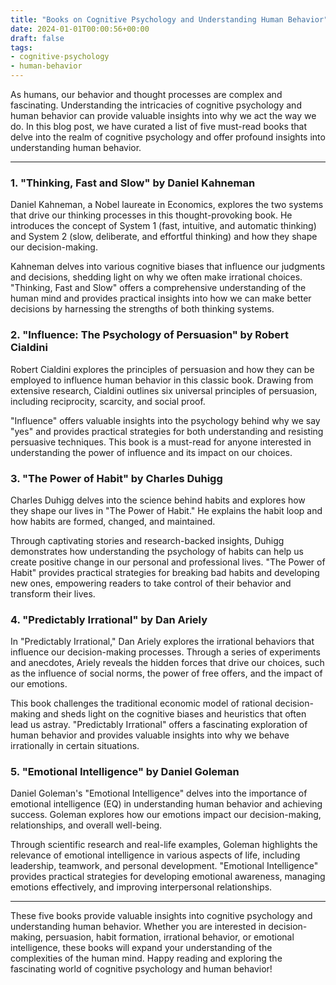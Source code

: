 ```yaml
---
title: "Books on Cognitive Psychology and Understanding Human Behavior"
date: 2024-01-01T00:00:56+00:00
draft: false
tags: 
- cognitive-psychology
- human-behavior
---
```


As humans, our behavior and thought processes are complex and fascinating. Understanding the intricacies of cognitive psychology and human behavior can provide valuable insights into why we act the way we do. In this blog post, we have curated a list of five must-read books that delve into the realm of cognitive psychology and offer profound insights into understanding human behavior.

---

### 1. "Thinking, Fast and Slow" by Daniel Kahneman

Daniel Kahneman, a Nobel laureate in Economics, explores the two systems that drive our thinking processes in this thought-provoking book. He introduces the concept of System 1 (fast, intuitive, and automatic thinking) and System 2 (slow, deliberate, and effortful thinking) and how they shape our decision-making.

Kahneman delves into various cognitive biases that influence our judgments and decisions, shedding light on why we often make irrational choices. "Thinking, Fast and Slow" offers a comprehensive understanding of the human mind and provides practical insights into how we can make better decisions by harnessing the strengths of both thinking systems.

### 2. "Influence: The Psychology of Persuasion" by Robert Cialdini

Robert Cialdini explores the principles of persuasion and how they can be employed to influence human behavior in this classic book. Drawing from extensive research, Cialdini outlines six universal principles of persuasion, including reciprocity, scarcity, and social proof.

"Influence" offers valuable insights into the psychology behind why we say "yes" and provides practical strategies for both understanding and resisting persuasive techniques. This book is a must-read for anyone interested in understanding the power of influence and its impact on our choices.

### 3. "The Power of Habit" by Charles Duhigg

Charles Duhigg delves into the science behind habits and explores how they shape our lives in "The Power of Habit." He explains the habit loop and how habits are formed, changed, and maintained.

Through captivating stories and research-backed insights, Duhigg demonstrates how understanding the psychology of habits can help us create positive change in our personal and professional lives. "The Power of Habit" provides practical strategies for breaking bad habits and developing new ones, empowering readers to take control of their behavior and transform their lives.

### 4. "Predictably Irrational" by Dan Ariely

In "Predictably Irrational," Dan Ariely explores the irrational behaviors that influence our decision-making processes. Through a series of experiments and anecdotes, Ariely reveals the hidden forces that drive our choices, such as the influence of social norms, the power of free offers, and the impact of our emotions.

This book challenges the traditional economic model of rational decision-making and sheds light on the cognitive biases and heuristics that often lead us astray. "Predictably Irrational" offers a fascinating exploration of human behavior and provides valuable insights into why we behave irrationally in certain situations.

### 5. "Emotional Intelligence" by Daniel Goleman

Daniel Goleman's "Emotional Intelligence" delves into the importance of emotional intelligence (EQ) in understanding human behavior and achieving success. Goleman explores how our emotions impact our decision-making, relationships, and overall well-being.

Through scientific research and real-life examples, Goleman highlights the relevance of emotional intelligence in various aspects of life, including leadership, teamwork, and personal development. "Emotional Intelligence" provides practical strategies for developing emotional awareness, managing emotions effectively, and improving interpersonal relationships.

---

These five books provide valuable insights into cognitive psychology and understanding human behavior. Whether you are interested in decision-making, persuasion, habit formation, irrational behavior, or emotional intelligence, these books will expand your understanding of the complexities of the human mind. Happy reading and exploring the fascinating world of cognitive psychology and human behavior!